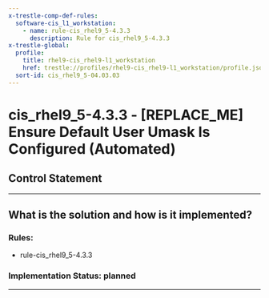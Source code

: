 ```yaml
---
x-trestle-comp-def-rules:
  software-cis_l1_workstation:
    - name: rule-cis_rhel9_5-4.3.3
      description: Rule for cis_rhel9_5-4.3.3
x-trestle-global:
  profile:
    title: rhel9-cis_rhel9-l1_workstation
    href: trestle://profiles/rhel9-cis_rhel9-l1_workstation/profile.json
  sort-id: cis_rhel9_5-04.03.03
---
```


# cis_rhel9_5-4.3.3 - \[REPLACE_ME\] Ensure Default User Umask Is Configured (Automated)

## Control Statement

______________________________________________________________________

## What is the solution and how is it implemented?

<!-- For implementation status enter one of: implemented, partial, planned, alternative, not-applicable -->

<!-- Note that the list of rules under ### Rules: is read-only and changes will not be captured after assembly to JSON -->

<!-- Add control implementation description here for control: cis_rhel9_5-4.3.3 -->

### Rules:

  - rule-cis_rhel9_5-4.3.3

### Implementation Status: planned

______________________________________________________________________
